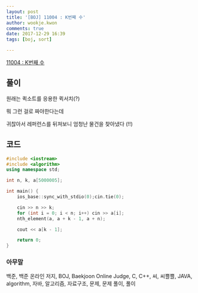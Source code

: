 ```yaml
---
layout: post
title: '[BOJ] 11004 : K번째 수'
author: wookje.kwon
comments: true
date: 2017-12-29 16:39
tags: [boj, sort]

---
```


[11004 : K번째 수](https://www.acmicpc.net/problem/11004)

## 풀이

원래는 퀵소트를 응용한 퀵서치(?)

뭐 그런 걸로 짜야한다는데

귀찮아서 레퍼런스를 뒤져보니 엄청난 물건을 찾아냈다 (!!)

## 코드

```cpp
#include <iostream>
#include <algorithm>
using namespace std;

int n, k, a[5000005];

int main() {
	ios_base::sync_with_stdio(0);cin.tie(0);

	cin >> n >> k;
    for (int i = 0; i < n; i++) cin >> a[i];
    nth_element(a, a + k - 1, a + n);

	cout << a[k - 1];

    return 0;
}
```

### 아무말  
백준, 백준 온라인 저지, BOJ, Baekjoon Online Judge, C, C++, 씨, 씨쁠쁠, JAVA, algorithm, 자바, 알고리즘, 자료구조, 문제, 문제 풀이, 풀이
